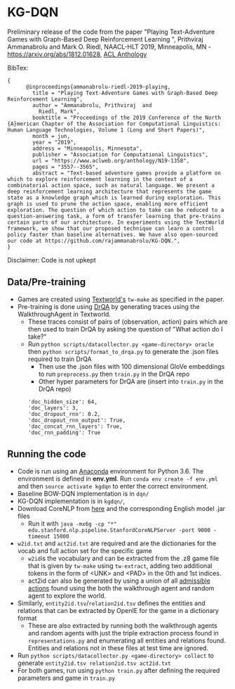
# KG-DQN

Preliminary release of the code from the paper "Playing Text-Adventure Games with Graph-Based Deep Reinforcement Learning
", Prithviraj Ammanabrolu and Mark O. Riedl, NAACL-HLT 2019, Minneapolis, MN - https://arxiv.org/abs/1812.01628, [ACL Anthology](https://www.aclweb.org/anthology/papers/N/N19/N19-1358/)

BibTex:

    {
          @inproceedings{ammanabrolu-riedl-2019-playing,
            title = "Playing Text-Adventure Games with Graph-Based Deep Reinforcement Learning",
            author = "Ammanabrolu, Prithviraj  and
              Riedl, Mark",
            booktitle = "Proceedings of the 2019 Conference of the North {A}merican Chapter of the Association for Computational Linguistics: Human Language Technologies, Volume 1 (Long and Short Papers)",
            month = jun,
            year = "2019",
            address = "Minneapolis, Minnesota",
            publisher = "Association for Computational Linguistics",
            url = "https://www.aclweb.org/anthology/N19-1358",
            pages = "3557--3565",
            abstract = "Text-based adventure games provide a platform on which to explore reinforcement learning in the context of a combinatorial action space, such as natural language. We present a deep reinforcement learning architecture that represents the game state as a knowledge graph which is learned during exploration. This graph is used to prune the action space, enabling more efficient exploration. The question of which action to take can be reduced to a question-answering task, a form of transfer learning that pre-trains certain parts of our architecture. In experiments using the TextWorld framework, we show that our proposed technique can learn a control policy faster than baseline alternatives. We have also open-sourced our code at https://github.com/rajammanabrolu/KG-DQN.",
    }

Disclaimer: Code is not upkept

## Data/Pre-training
 - Games are created using [Textworld's](https://github.com/Microsoft/TextWorld) `tw-make` as specified in the paper.
 - Pre-training is done using [DrQA](https://github.com/facebookresearch/DrQA) by generating traces using the WalkthroughAgent in Textworld.
	 - These traces consist of pairs of (observation, action) pairs which are then used to train DrQA by asking the question of "What action do I take?"
     - Run `python scripts/datacollector.py <game-directory> oracle` then `python scripts/format_to_drqa.py` to generate the .json files required to train DrQA
        - Then use the .json files with 100 dimensional GloVe embeddings to run `preprocess.py` then `train.py` in the DrQA repo
        - Other hyper parameters for DrQA are (insert into `train.py` in the DrQA repo)
        ```
        'doc_hidden_size': 64,
        'doc_layers': 3,
        'doc_dropout_rnn': 0.2,
        'doc_dropout_rnn_output': True,
        'doc_concat_rnn_layers': True,
        'doc_rnn_padding': True
        ```

## Running the code
- Code is run using an [Anaconda](https://www.anaconda.com/download/#linux "Anaconda 2") environment for Python 3.6. The environment is defined in **env.yml**. Run `conda env create -f env.yml` and then `source activate kgdqn` to enter the correct environment.
- Baseline BOW-DQN implementation is in `dqn/`
- KG-DQN implementation is in `kgdqn/`, 
- Download CoreNLP from [here]('https://stanfordnlp.github.io/CoreNLP/download.html') and the corresponding English model .jar files
    - Run it with `java -mx6g -cp "*" edu.stanford.nlp.pipeline.StanfordCoreNLPServer -port 9000 -timeout 15000`
- `w2id.txt` and `act2id.txt` are required and are the dictionaries for the vocab and full action set for the specific game
	- `w2id`is the vocabulary and can be extracted from the .z8 game file that is given by `tw-make` using `tw-extract`, adding two additional tokens in the form of \<UNK\> and \<PAD\> in the 0th and 1st indices.
	- act2id can also be generated by using a union of all [admissible actions](https://textworld.readthedocs.io/en/latest/textworld.envs.glulx.html#textworld.envs.glulx.git_glulx_ml.GlulxGameState.admissible_commands) found using the both the walkthrough agent and random agent to explore the world.
- Similarly, `entity2id.tsv`/`relation2id.tsv` defines the entities and relations that can be extracted by OpenIE for the game in a dictionary format 
	- These are also extracted by running both the walkthrough agents and random agents with just the triple extraction process found in `representations.py` and enumerating all entities and relations found. Entities and relations not in these files at test time are ignored.
- Run `python scripts/datacollector.py <game-directory> collect` to generate `entity2id.tsv relation2id.tsv act2id.txt`
- For both games, run using `python train.py` after defining the required parameters and game in `train.py`
